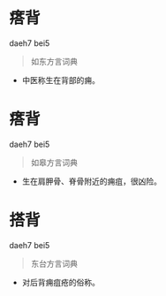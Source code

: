 # 瘩背
daeh7 bei5
> 如东方言词典
- 中医称生在背部的痈。

# 瘩背
daeh7 bei5
> 如皋方言词典
- 生在肩胛骨、脊骨附近的痈疽，很凶险。

# 搭背
daeh7 bei5
> 东台方言词典
- 对后背痈疽疮的俗称。
